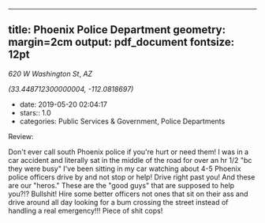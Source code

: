 
---
title: Phoenix Police Department
geometry: margin=2cm
output: pdf_document
fontsize: 12pt
---

_620 W Washington St_, _AZ_

*(33.448712300000004, -112.0818697)*

- date: 2019-05-20 02:04:17
- stars:: 1.0
-  categories: Public Services & Government, Police Departments

Review:

Don't ever call south Phoenix police if you're hurt or need them! I was in a car accident and literally sat in the middle of the road for over an hr 1/2 "bc they were busy" I've been sitting in my car watching about 4-5 Phoenix police officers drive by and not stop or help! Drive right past you! And these are our "heros." These are the "good guys" that are supposed to help you?!? Bullshit! Hire some better officers not ones that sit on their ass and drive around all day looking for a bum crossing the street instead of handling a real emergency!!! Piece of shit cops!

